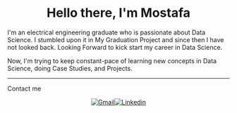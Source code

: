 
<h1 align="center">Hello there, I'm Mostafa </h1>
<p align="center">
   </p>
  

I'm an electrical engineering graduate who is passionate about Data Science. I stumbled upon it in My Graduation Project and since then I have not looked back.
Looking Forward to kick start my career in Data Science.
 
Now, I'm trying to keep constant-pace of learning new concepts in Data Science, doing Case Studies, and Projects.

---

Contact me

<center>

[![Gmail](https://img.shields.io/static/v1?label=Gmail&labelColor=EA0008&message=mostafa.gamalh97@gmail.com&color=555555&style=flat&logo=gmail&logoColor=white)](mostafa.gamalh97@gmail.com)[![Linkedin](https://img.shields.io/static/v1?label=&message=Linkedin&color=0E7FBF&&&style=flat&logo=linkedin&logoColor=white)](https://www.linkedin.com/in/mostafa-gamal-s97/)
    
 
<!---
mostafa-gamal-97/mostafa-gamal-97 is a ✨ special ✨ repository because its `README.md` (this file) appears on your GitHub profile.
You can click the Preview link to take a look at your changes.
--->

